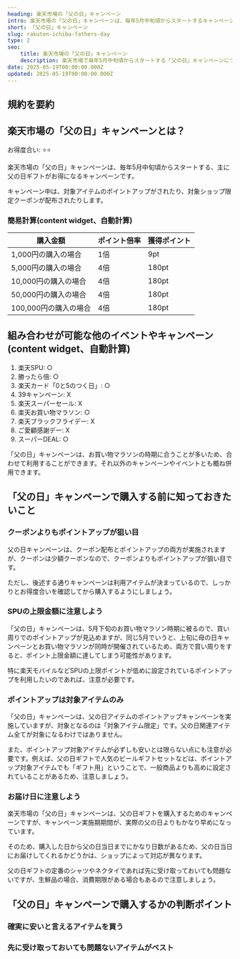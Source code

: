 ```yaml
---
heading: 楽天市場の「父の日」キャンペーン
intro: 楽天市場の「父の日」キャンペーンは、毎年5月中旬頃からスタートするキャンペーン。限定クーポンや対象アイテムポイントアップなど、関連アイテムの購入がお得になります。
short: 「父の日」キャンペーン
slug: rakuten-ichiba-fathers-day
type: 2
seo:
    title: 楽天市場の「父の日」キャンペーン
    description: 楽天市場で毎年5月中旬頃からスタートする「父の日」キャンペーンについて解説。特典内容やお得度合い、他のキャンペーンとの違いなど。
date: 2025-05-19T00:00:00.000Z
updated: 2025-05-19T00:00:00.000Z
---
```


## 規約を要約

## 楽天市場の「父の日」キャンペーンとは？

お得度合い: ⭐️⭐️

楽天市場の「父の日」キャンペーンは、毎年5月中旬頃からスタートする、主に父の日ギフトがお得になるキャンペーンです。

キャンペーン中は、対象アイテムのポイントアップがされたり、対象ショップ限定クーポンが配布されたりします。

### 簡易計算(content widget、自動計算)

|購入金額|ポイント倍率|獲得ポイント|
|---|---|---|
1,000円の購入の場合|1倍|9pt|
5,000円の購入の場合|4倍|180pt|
10,000円の購入の場合|4倍|180pt|
50,000円の購入の場合|4倍|180pt|
100,000円の購入の場合|4倍|180pt|

## 組み合わせが可能な他のイベントやキャンペーン(content widget、自動計算)

1. 楽天SPU: ○
1. 勝ったら倍: ○
2. 楽天カード「0と5のつく日」: ○
3. 39キャンペーン: X
4. 楽天スーパーセール: X
5. 楽天お買い物マラソン: ○
6. 楽天ブラックフライデー: X
7. ご愛顧感謝デー: X
8. スーパーDEAL: ○

「父の日」キャンペーンは、お買い物マラソンの時期に合うことが多いため、合わせて利用することができます。それ以外のキャンペーンやイベントとも概ね併用できます。

## 「父の日」キャンペーンで購入する前に知っておきたいこと

### クーポンよりもポイントアップが狙い目

父の日キャンペーンは、クーポン配布とポイントアップの両方が実施されますが、クーポンは少額クーポンなので、クーポンよりもポイントアップが狙い目です。

ただし、後述する通りキャンペーンは利用アイテムが決まっているので、しっかりとお得度合いを確認してから購入するようにしましょう。

### SPUの上限金額に注意しよう

「父の日」キャンペーンは、5月下旬のお買い物マラソン時期に被るので、買い周りでのポイントアップが見込めますが、同じ5月でいうと、上旬に母の日キャンペーンとお買い物マラソンが同時が開催されているため、両方で買い周りをすると、ポイント上限金額に達してしまう可能性があります。

特に楽天モバイルなどSPUの上限ポイントが低めに設定されているポイントアップを利用したいのであれば、注意が必要です。

### ポイントアップは対象アイテムのみ

「父の日」キャンペーンは、父の日アイテムのポイントアップキャンペーンを実施していますが、対象となるのは「対象アイテム限定」です。父の日関連アイテム全てが対象になるわけではありません。

また、ポイントアップ対象アイテムが必ずしも安いとは限らない点にも注意が必要です。例えば、父の日ギフトで人気のビールギフトセットなどは、ポイントアップ対象アイテムでも「ギフト用」ということで、一般商品よりも高めに設定されていることがあるため、注意しましょう。

### お届け日に注意しよう

楽天市場の「父の日」キャンペーンは、父の日ギフトを購入するためのキャンペーンですが、キャンペーン実施期期間が、実際の父の日よりもかなり早めになっています。

そのため、購入した日から父の日当日までにかなり日数があるため、父の日当日にお届けしてくれるかどうかは、ショップによって対応が異なります。

父の日ギフトの定番のシャツやネクタイであれば先に受け取っておいても問題ないですが、生鮮品の場合、消費期限がある場合もあるので注意しましょう。

## 「父の日」キャンペーンで購入するかの判断ポイント

### 確実に安いと言えるアイテムを買う

### 先に受け取っておいても問題ないアイテムがベスト



